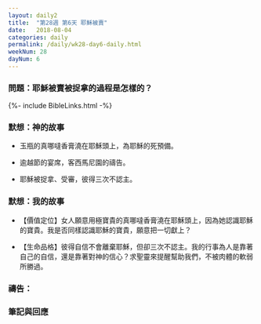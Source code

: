 ```yaml
---
layout: daily2
title:  "第28週 第6天 耶穌被賣"
date:   2018-08-04
categories: daily
permalink: /daily/wk28-day6-daily.html
weekNum: 28
dayNum: 6
---
```


### 問題：耶穌被賣被捉拿的過程是怎樣的？

{%- include BibleLinks.html -%}

### 默想：神的故事 
+ 玉瓶的真哪噠香膏澆在耶穌頭上，為耶穌的死預備。

+ 逾越節的宴席，客西馬尼園的禱告。

+ 耶穌被捉拿、受審，彼得三次不認主。 

### 默想：我的故事 
+ 【價值定位】女人願意用極寶貴的真哪噠香膏澆在耶穌頭上，因為她認識耶穌的寶貴。我是否同樣認識耶穌的寶貴，願意把一切獻上？

+ 【生命品格】彼得自信不會離棄耶穌，但卻三次不認主。我的行事為人是靠著自己的自信，還是靠著對神的信心？求聖靈來提醒幫助我們，不被肉體的軟弱所勝過。 

### 禱告：

### 筆記與回應
